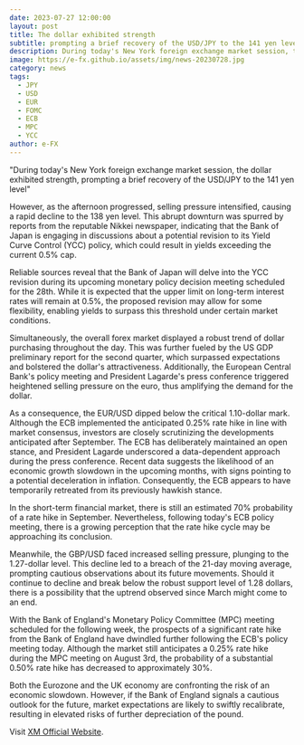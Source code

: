 ```yaml
---
date: 2023-07-27 12:00:00
layout: post
title: The dollar exhibited strength
subtitle: prompting a brief recovery of the USD/JPY to the 141 yen level.
description: During today's New York foreign exchange market session, the dollar exhibited strength, prompting a brief recovery of the USD/JPY to the 141 yen level.
image: https://e-fx.github.io/assets/img/news-20230728.jpg
category: news
tags:
  - JPY
  - USD
  - EUR
  - FOMC
  - ECB
  - MPC
  - YCC
author: e-FX
---
```


"During today's New York foreign exchange market session, the dollar exhibited strength, prompting a brief recovery of the USD/JPY to the 141 yen level"

However, as the afternoon progressed, selling pressure intensified, causing a rapid decline to the 138 yen level. This abrupt downturn was spurred by reports from the reputable Nikkei newspaper, indicating that the Bank of Japan is engaging in discussions about a potential revision to its Yield Curve Control (YCC) policy, which could result in yields exceeding the current 0.5% cap.

Reliable sources reveal that the Bank of Japan will delve into the YCC revision during its upcoming monetary policy decision meeting scheduled for the 28th. While it is expected that the upper limit on long-term interest rates will remain at 0.5%, the proposed revision may allow for some flexibility, enabling yields to surpass this threshold under certain market conditions.

Simultaneously, the overall forex market displayed a robust trend of dollar purchasing throughout the day. This was further fueled by the US GDP preliminary report for the second quarter, which surpassed expectations and bolstered the dollar's attractiveness. Additionally, the European Central Bank's policy meeting and President Lagarde's press conference triggered heightened selling pressure on the euro, thus amplifying the demand for the dollar.

As a consequence, the EUR/USD dipped below the critical 1.10-dollar mark. Although the ECB implemented the anticipated 0.25% rate hike in line with market consensus, investors are closely scrutinizing the developments anticipated after September. The ECB has deliberately maintained an open stance, and President Lagarde underscored a data-dependent approach during the press conference. Recent data suggests the likelihood of an economic growth slowdown in the upcoming months, with signs pointing to a potential deceleration in inflation. Consequently, the ECB appears to have temporarily retreated from its previously hawkish stance.

In the short-term financial market, there is still an estimated 70% probability of a rate hike in September. Nevertheless, following today's ECB policy meeting, there is a growing perception that the rate hike cycle may be approaching its conclusion.

Meanwhile, the GBP/USD faced increased selling pressure, plunging to the 1.27-dollar level. This decline led to a breach of the 21-day moving average, prompting cautious observations about its future movements. Should it continue to decline and break below the robust support level of 1.28 dollars, there is a possibility that the uptrend observed since March might come to an end.

With the Bank of England's Monetary Policy Committee (MPC) meeting scheduled for the following week, the prospects of a significant rate hike from the Bank of England have dwindled further following the ECB's policy meeting today. Although the market still anticipates a 0.25% rate hike during the MPC meeting on August 3rd, the probability of a substantial 0.50% rate hike has decreased to approximately 30%.

Both the Eurozone and the UK economy are confronting the risk of an economic slowdown. However, if the Bank of England signals a cautious outlook for the future, market expectations are likely to swiftly recalibrate, resulting in elevated risks of further depreciation of the pound.

Visit [XM Official Website](https://clicks.pipaffiliates.com/c?c=550036&l=en&p=0).